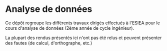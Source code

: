 # Analyse de données

Ce dépôt regroupe les différents travaux dirigés effectués à l'ESIEA pour le cours d'analyse de données (2ème année de cycle ingénieur).

La plupart des rendus présentés ici n'ont pas été relus et peuvent présenter des fautes (de calcul, d'orthographe, etc.)
